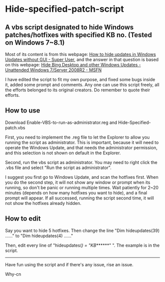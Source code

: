 # Hide-specified-patch-script
## A vbs script designated to hide Windows patches/hotfixes with specified KB no. (Tested on Windows 7~8.1)

Most of its content is from this webpage: [How to hide updates in Windows Updates without GUI - Super User](https://superuser.com/questions/722667/how-to-hide-updates-in-windows-updates-without-gui), and the answer in that question is based on this webpage: [Hide Bing Desktop and other Windows Updates - Unattended Windows 7/Server 2008R2 - MSFN](https://msfn.org/board/topic/163162-hide-bing-desktop-and-other-windows-updates/)

I have edited the script to fit my own purpose, and fixed some bugs inside it, added some prompt and comments. 
Any one can use this script freely, all the efforts belonged to its original creators. Do remember to quote their efforts.

## How to use
Download Enable-VBS-to-run-as-administrator.reg and Hide-Specified-patch.vbs  
  
First, you need to implement the .reg file to let the Explorer to allow you running the script as administrator. This is important, because it will need to operate the Windows Update, and that needs the administrator permission, and this selection is not shown on default in the Explorer.  
  
Second, run the vbs script as administrator. You may need to right click the .vbs file and select "Run the script as administrator".  
  
I suggest you first go to Windows Update, and scan the hotfixes first. When you do the second step, it will not show any window or prompt when its running, so don't be panic or running multiple times. Wait patiently for 2~20 minutes (depends on how many hotfixes you want to hide), and a final prompt will appear. If all successed, running the script second time, it will not show the hotfixes already hidden.

## How to edit
Say you want to hide 5 hotfixes. Then change the line "Dim hideupdates(39) ......" to "Dim hideupdates(4) ......"  
  
Then, edit every line of "hideupdates(*) = "KB*******" ". The example is in the script.  
  
---
Have fun using the script and if there's any issue, rise an issue.

Why-cn
